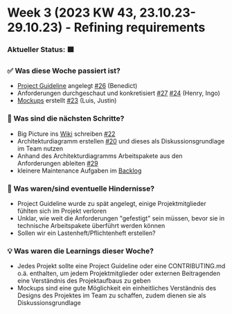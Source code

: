 # Week 3 (2023 KW 43, 23.10.23-29.10.23) - Refining requirements

### Aktueller Status: 🟩

### ✅ Was diese Woche passiert ist?

- [Project Guideline](https://github.com/SE-TINF22B2/G5-DuoGradus/wiki/Project-Guideline) angelegt [#26](https://github.com/SE-TINF22B2/G5-DuoGradus/issues/26) (Benedict)
- Anforderungen durchgeschaut und konkretisiert [#27](https://github.com/SE-TINF22B2/G5-DuoGradus/issues/27) [#24](https://github.com/SE-TINF22B2/G5-DuoGradus/issues/24) (Henry, Ingo)
- [Mockups](https://github.com/SE-TINF22B2/G5-DuoGradus/wiki/Mockups) erstellt [#23](https://github.com/SE-TINF22B2/G5-DuoGradus/issues/23) (Luis, Justin)

### 👣 Was sind die nächsten Schritte?

- Big Picture ins [Wiki](https://github.com/SE-TINF22B2/G5-DuoGradus/wiki/Big-Picture) schreiben [#22](https://github.com/SE-TINF22B2/G5-DuoGradus/issues/22)
- Architekturdiagramm erstellen [#20](https://github.com/SE-TINF22B2/G5-DuoGradus/issues/20) und dieses als Diskussionsgrundlage im Team nutzen
- Anhand des Architekturdiagramms Arbeitspakete aus den Anforderungen ableiten [#29](https://github.com/SE-TINF22B2/G5-DuoGradus/issues/29)
- kleinere Maintenance Aufgaben im [Backlog](https://github.com/orgs/SE-TINF22B2/projects/14/views/1)

### 🤺 Was waren/sind eventuelle Hindernisse?

- Project Guideline wurde zu spät angelegt, einige Projektmitglieder fühlten sich im Projekt verloren
- Unklar, wie weit die Anforderungen "gefestigt" sein müssen, bevor sie in technische Arbeitspakete überführt werden können
- Sollen wir ein Lastenheft/Pflichtenheft erstellen?

### 💡 Was waren die Learnings dieser Woche?

- Jedes Projekt sollte eine Project Guideline oder eine CONTRIBUTING.md o.ä. enthalten, um jedem Projektmitglieder oder externen Beitragenden eine Verständnis des Projektaufbaus zu geben
- Mockups sind eine gute Möglichkeit ein einheitliches Verständnis des Designs des Projektes im Team zu schaffen, zudem dienen sie als Diskussionsgrundlage
